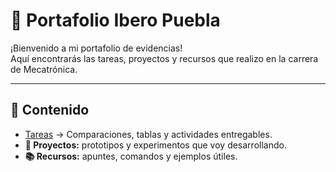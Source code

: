 # 📘 Portafolio Ibero Puebla

¡Bienvenido a mi portafolio de evidencias!  
Aquí encontrarás las tareas, proyectos y recursos que realizo en la carrera de Mecatrónica.

---

## 📂 Contenido
- [Tareas](Tareas/index.md) → Comparaciones, tablas y actividades entregables.  
- **🚀 Proyectos:** prototipos y experimentos que voy desarrollando.  
- **📚 Recursos:** apuntes, comandos y ejemplos útiles.

